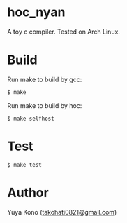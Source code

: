 # hoc_nyan

A toy c compiler.
Tested on Arch Linux.

# Build

Run make to build by gcc:

```sh
$ make
```

Run make to build by hoc:

```
$ make selfhost
```

# Test

```
$ make test
```

# Author

Yuya Kono (takohati0821@gmail.com)
